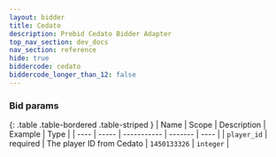 ```yaml
---
layout: bidder
title: Cedato
description: Prebid Cedato Bidder Adapter
top_nav_section: dev_docs
nav_section: reference
hide: true
biddercode: cedato
biddercode_longer_than_12: false
---
```


### Bid params

{: .table .table-bordered .table-striped } 
| Name | Scope | Description | Example | Type |
| ---- | ----- | ----------- | ------- | ---- |
| `player_id`       | required | The player ID from Cedato | `1450133326` | `integer` |
